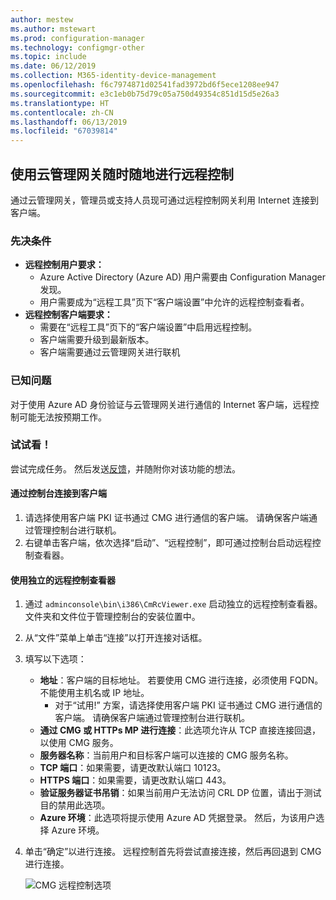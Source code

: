 ```yaml
---
author: mestew
ms.author: mstewart
ms.prod: configuration-manager
ms.technology: configmgr-other
ms.topic: include
ms.date: 06/12/2019
ms.collection: M365-identity-device-management
ms.openlocfilehash: f6c7974871d02541fad3972bd6f5ece1208ee947
ms.sourcegitcommit: e3c1eb0b75d79c05a750d49354c851d15d5e26a3
ms.translationtype: HT
ms.contentlocale: zh-CN
ms.lasthandoff: 06/13/2019
ms.locfileid: "67039814"
---
```

## <a name="remote-control-anywhere-using-cloud-management-gateway"></a>使用云管理网关随时随地进行远程控制
<!--4575930-->
通过云管理网关，管理员或支持人员现可通过远程控制网关利用 Internet 连接到客户端。

### <a name="prerequisites"></a>先决条件

- **远程控制用户要求：**
   - Azure Active Directory (Azure AD) 用户需要由 Configuration Manager 发现。
   - 用户需要成为“远程工具”页下“客户端设置”中允许的远程控制查看者。
- **远程控制客户端要求：**
   - 需要在“远程工具”页下的“客户端设置”中启用远程控制。
   - 客户端需要升级到最新版本。
   - 客户端需要通过云管理网关进行联机

### <a name="known-issues"></a>已知问题

对于使用 Azure AD 身份验证与云管理网关进行通信的 Internet 客户端，远程控制可能无法按预期工作。

### <a name="try-it-out"></a>试试看！

尝试完成任务。 然后发送[反馈](/sccm/core/understand/find-help#product-feedback)，并随附你对该功能的想法。

#### <a name="connect-to-a-client-from-the-console"></a>通过控制台连接到客户端

1. 请选择使用客户端 PKI 证书通过 CMG 进行通信的客户端。 请确保客户端通过管理控制台进行联机。 
1. 右键单击客户端，依次选择“启动”、“远程控制”，即可通过控制台启动远程控制查看器。


#### <a name="use-the-standalone-remote-control-viewer"></a>使用独立的远程控制查看器

1. 通过 `adminconsole\bin\i386\CmRcViewer.exe` 启动独立的远程控制查看器。 文件夹和文件位于管理控制台的安装位置中。
1. 从“文件”菜单上单击“连接”以打开连接对话框。
1. 填写以下选项：
   - **地址**：客户端的目标地址。 若要使用 CMG 进行连接，必须使用 FQDN。 不能使用主机名或 IP 地址。
       - 对于“试用!” 方案，请选择使用客户端 PKI 证书通过 CMG 进行通信的客户端。 请确保客户端通过管理控制台进行联机。  
   - **通过 CMG 或 HTTPs MP 进行连接**：此选项允许从 TCP 直接连接回退，以使用 CMG 服务。
   - **服务器名称**：当前用户和目标客户端可以连接的 CMG 服务名称。
   - **TCP 端口**：如果需要，请更改默认端口 10123。
   - **HTTPS 端口**：如果需要，请更改默认端口 443。
   - **验证服务器证书吊销**：如果当前用户无法访问 CRL DP 位置，请出于测试目的禁用此选项。
   - **Azure 环境**：此选项将提示使用 Azure AD 凭据登录。 然后，为该用户选择 Azure 环境。
1. 单击“确定”以进行连接。 远程控制首先将尝试直接连接，然后再回退到 CMG 进行连接。 


    ![CMG 远程控制选项](../../media/4575930-remote-control-cmg.png)
